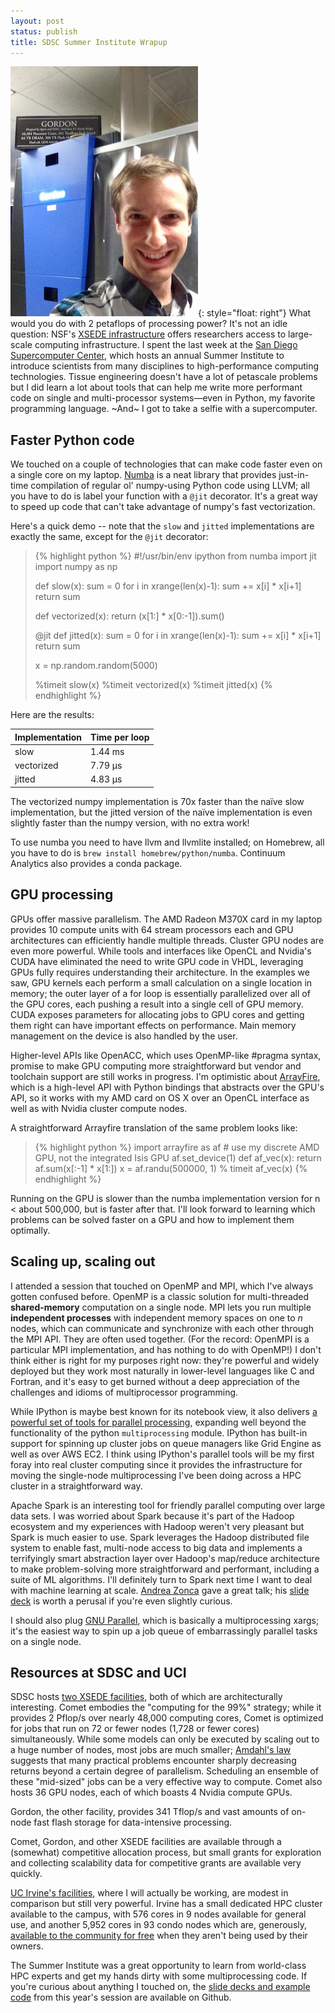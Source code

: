 ```yaml
---
layout: post
status: publish
title: SDSC Summer Institute Wrapup
---
```


![Tim and Gordon](/img/supercomputer_selfie.jpeg){: style="float: right"} What would you do with 2 petaflops of processing power? It's not an idle question: NSF's [XSEDE infrastructure](https://www.xsede.org/) offers researchers access to large-scale computing infrastructure. I spent the last week at the [San Diego Supercomputer Center](https://www.sdsc.edu), which hosts an annual Summer Institute to introduce scientists from many disciplines to high-performance computing technologies. Tissue engineering doesn't have a lot of petascale problems but I did learn a lot about tools that can help me write more performant code on single and multi-processor systems—even in Python, my favorite programming language. ~And~ I got to take a selfie with a supercomputer.

## Faster Python code

We touched on a couple of technologies that can make code faster even on a single core on my laptop. [Numba](http://numba.pydata.org/) is a neat library that provides just-in-time compilation of regular ol' numpy-using Python code using LLVM; all you have to do is label your function with a `@jit` decorator. It's a great way to speed up code that can't take advantage of numpy's fast vectorization.

Here's a quick demo -- note that the `slow` and `jitted` implementations are exactly the same, except for the `@jit` decorator:

<blockquote>
{% highlight python %}
#!/usr/bin/env ipython
from numba import jit
import numpy as np

def slow(x):
    sum = 0
    for i in xrange(len(x)-1):
        sum += x[i] * x[i+1]
    return sum

def vectorized(x):
    return (x[1:] * x[0:-1]).sum()

@jit
def jitted(x):
    sum = 0
    for i in xrange(len(x)-1):
        sum += x[i] * x[i+1]
    return sum

x = np.random.random(5000)

%timeit slow(x)
%timeit vectorized(x)
%timeit jitted(x)
{% endhighlight %}
</blockquote>

Here are the results:

Implementation | Time per loop
--- | ---
slow | 1.44 ms
vectorized | 7.79 µs
jitted | 4.83 µs

The vectorized numpy implementation is 70x faster than the naïve slow implementation, but the jitted version of the naïve implementation is even slightly faster than the numpy version, with no extra work!

To use numba you need to have llvm and llvmlite installed; on Homebrew, all you have to do is `brew install homebrew/python/numba`. Continuum Analytics also provides a conda package.

## GPU processing

GPUs offer massive parallelism. The AMD Radeon M370X card in my laptop provides 10 compute units with 64 stream processors each and GPU architectures can efficiently handle multiple threads. Cluster GPU nodes are even more powerful. While tools and interfaces like OpenCL and Nvidia's CUDA have eliminated the need to write GPU code in VHDL, leveraging GPUs fully requires understanding their architecture. In the examples we saw, GPU kernels each perform a small calculation on a single location in memory; the outer layer of a for loop is essentially parallelized over all of the GPU cores, each pushing a result into a single cell of GPU memory. CUDA exposes parameters for allocating jobs to GPU cores and getting them right can have important effects on performance. Main memory management on the device is also handled by the user.

Higher-level APIs like OpenACC, which uses OpenMP-like #pragma syntax, promise to make GPU computing more straightforward but vendor and toolchain support are still works in progress. I'm optimistic about [ArrayFire](https://arrayfire.com), which is a high-level API with Python bindings that abstracts over the GPU's API, so it works with my AMD card on OS X over an OpenCL interface as well as with Nvidia cluster compute nodes.

A straightforward Arrayfire translation of the same problem looks like:

<blockquote>
{% highlight python %}
import arrayfire as af
# use my discrete AMD GPU, not the integrated Isis GPU
af.set_device(1)
def af_vec(x):
    return af.sum(x[:-1] * x[1:])
x = af.randu(500000, 1)
% timeit af_vec(x)
{% endhighlight %}
</blockquote>

Running on the GPU is slower than the numba implementation version for n < about 500,000, but is faster after that. I'll look forward to learning which problems can be solved faster on a GPU and how to implement them optimally.

## Scaling up, scaling out

I attended a session that touched on OpenMP and MPI, which I've always gotten confused before. OpenMP is a classic solution for multi-threaded __shared-memory__ computation on a single node. MPI lets you run multiple __independent processes__ with independent memory spaces on one to _n_ nodes, which can communicate and synchronize with each other through the MPI API. They are often used together. (For the record: OpenMPI is a particular MPI implementation, and has nothing to do with OpenMP!) I don't think either is right for my purposes right now: they're powerful and widely deployed but they work most naturally in lower-level languages like C and Fortran, and it's easy to get burned without a deep appreciation of the challenges and idioms of multiprocessor programming.

While IPython is maybe best known for its notebook view, it also delivers [a powerful set of tools for parallel processing](http://ipython.org/ipython-doc/dev/parallel/parallel_intro.html), expanding well beyond the functionality of the python `multiprocessing` module. IPython has built-in support for spinning up cluster jobs on queue managers like Grid Engine as well as over AWS EC2. I think using IPython's parallel tools will be my first foray into real cluster computing since it provides the infrastructure for moving the single-node multiprocessing I've been doing across a HPC cluster in a straightforward way.

Apache Spark is an interesting tool for friendly parallel computing over large data sets. I was worried about Spark because it's part of the Hadoop ecosystem and my experiences with Hadoop weren't very pleasant but Spark is much easier to use. Spark leverages the Hadoop distributed file system to enable fast, multi-node access to big data and implements a terrifyingly smart abstraction layer over Hadoop's map/reduce architecture to make problem-solving more straightforward and performant, including a suite of ML algorithms. I'll definitely turn to Spark next time I want to deal with machine learning at scale. [Andrea Zonca](https://twitter.com/andreazonca) gave a great talk; his [slide deck](https://github.com/sdsc/sdsc-summer-institute-2015/raw/master/bigdata1_spark/SDSC-SI-Spark.pdf) is worth a perusal if you're even slightly curious.

I should also plug [GNU Parallel](https://www.gnu.org/software/parallel/), which is basically a multiprocessing xargs; it's the easiest way to spin up a job queue of embarrassingly parallel tasks on a single node.

## Resources at SDSC and UCI

SDSC hosts [two XSEDE facilities](https://www.sdsc.edu/services/hpc/hpc_systems.html), both of which are architecturally interesting. Comet embodies the "computing for the 99%" strategy; while it provides 2 Pflop/s over nearly 48,000 computing cores, Comet is optimized for jobs that run on 72 or fewer nodes (1,728 or fewer cores) simultaneously. While some models can only be executed by scaling out to a huge number of nodes, most jobs are much smaller; [Amdahl's law](https://en.wikipedia.org/wiki/Amdahl%27s_law) suggests that many practical problems encounter sharply decreasing returns beyond a certain degree of parallelism. Scheduling an ensemble of these "mid-sized" jobs can be a very effective way to compute. Comet also hosts 36 GPU nodes, each of which boasts 4 Nvidia compute GPUs.

Gordon, the other facility, provides 341 Tflop/s and vast amounts of on-node fast flash storage for data-intensive processing.

Comet, Gordon, and other XSEDE facilities are available through a (somewhat) competitive allocation process, but small grants for exploration and collecting scalability data for competitive grants are available very quickly.

[UC Irvine's facilities](http://hpc.oit.uci.edu/), where I will actually be working, are modest in comparison but still very powerful. Irvine has a small dedicated HPC cluster available to the campus, with 576 cores in 9 nodes available for general use, and another 5,952 cores in 93 condo nodes which are, generously, [available to the community for free](http://hpc.oit.uci.edu/free-queue) when they aren't being used by their owners.

The Summer Institute was a great opportunity to learn from world-class HPC experts and get my hands dirty with some multiprocessing code. If you're curious about anything I touched on, the [slide decks and example code](https://github.com/sdsc/sdsc-summer-institute-2015) from this year's session are available on Github.
